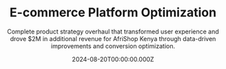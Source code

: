 ---
title: "E-commerce Platform Optimization"
subtitle: "Complete product strategy overhaul that transformed user experience and drove $2M in additional revenue for AfriShop Kenya through data-driven improvements and conversion optimization."
category: "Product Management"
client: "AfriShop Kenya"
duration: "6 months"
location: "Nairobi, Kenya"
teamSize: "8 people"
heroImage: "images/ecommerce-optimization/hero.jpg"
featured: true
date: 2024-08-20T00:00:00.000Z
stats:
  - number: "60%"
    label: "Conversion Increase"
  - number: "$2M"
    label: "Revenue Impact"
  - number: "45%"
    label: "Better Retention"
  - number: "3.2s"
    label: "Page Load Time"
overview: |
  AfriShop Kenya, one of East Africa's largest e-commerce platforms, was experiencing declining conversion rates and increased customer churn despite growing traffic. Their platform, built three years prior, had become outdated with poor mobile experience and complex checkout processes.

  As the lead product manager, I conducted comprehensive user research, analyzed platform performance data, and developed a strategic roadmap to modernize the platform. The project involved redesigning the entire user journey, implementing advanced analytics, and optimizing for mobile-first commerce.

  ### Strategic Focus Areas

  - Mobile-first user experience design
  - Simplified checkout and payment processes
  - Personalized product recommendations
  - Performance optimization and speed improvements
  - Advanced analytics and conversion tracking
challenge: |
  Key challenges identified through user research and data analysis:

  - **Poor Mobile Experience:** 70% of traffic was mobile, but conversion rate was only 1.2% compared to 4.8% on desktop.
  - **Complex Checkout:** 68% cart abandonment rate with average 7-step checkout process.
  - **Slow Performance:** Average page load time of 8.3 seconds causing high bounce rates.
  - **Limited Payment Options:** Only supported 3 payment methods in a market with diverse payment preferences.
  - **Poor Search & Discovery:** Users couldn't find products easily, with 45% of searches returning no results.
  - **Lack of Personalization:** Generic experience for all users with no product recommendations.
solution: |
  I implemented a comprehensive platform optimization strategy:

  - **Mobile-First Redesign:** Completely rebuilt the mobile interface with touch-optimized navigation and responsive design.
  - **Streamlined Checkout:** Reduced checkout from 7 steps to 3, implemented guest checkout, and added one-click purchasing.
  - **Performance Optimization:** Implemented CDN, image optimization, and lazy loading to achieve sub-4 second load times.
  - **Enhanced Payment Gateway:** Integrated 8 popular payment methods including mobile money, bank transfers, and digital wallets.
  - **AI-Powered Search:** Implemented intelligent search with auto-complete, spell correction, and visual search capabilities.
  - **Personalization Engine:** Built recommendation system using collaborative filtering and browsing behavior analysis.
results: |
  The e-commerce optimization project delivered exceptional results that transformed AfriShop Kenya's business:

  **Revenue Growth:** The platform generated an additional $2M in revenue within the first year, with a 60% increase in overall conversion rates and a 45% improvement in customer retention.

  **User Experience:** Mobile conversion rates improved from 1.2% to 3.8%, and page load times decreased from 8.3 seconds to 3.2 seconds. Cart abandonment dropped from 68% to 32%.

  **Business Scalability:** The optimized platform now handles 3x more traffic with improved performance, and the personalization engine drives 35% of all sales through recommendations.
timeline:
  - date: "Month 1"
    title: "Research & Strategy"
    description: "Conducted user research, competitive analysis, and developed comprehensive optimization strategy."
  - date: "Month 2-3"
    title: "Mobile Experience Redesign"
    description: "Redesigned mobile interface, optimized for touch interactions, and improved navigation structure."
  - date: "Month 4"
    title: "Checkout Optimization"
    description: "Streamlined checkout process, integrated multiple payment gateways, and implemented security measures."
  - date: "Month 5"
    title: "Performance & Search"
    description: "Optimized platform performance, implemented AI-powered search, and enhanced product discovery."
  - date: "Month 6"
    title: "Personalization & Analytics"
    description: "Launched recommendation engine, implemented advanced analytics, and conducted A/B testing."
technologies:
  - icon: "fab fa-react"
    name: "React Native"
  - icon: "fab fa-node-js"
    name: "Node.js"
  - icon: "fas fa-database"
    name: "PostgreSQL"
  - icon: "fas fa-chart-line"
    name: "Google Analytics"
  - icon: "fas fa-search"
    name: "Elasticsearch"
  - icon: "fas fa-mobile-alt"
    name: "Progressive Web App"
gallery:
  - url: "images/ecommerce-optimization/mobile-app-interface.jpg"
    alt: "Mobile App Interface"
  - url: "images/ecommerce-optimization/analytics-dashboard.jpg"
    alt: "Analytics Dashboard"
  - url: "images/ecommerce-optimization/checkout-process-flow.jpg"
    alt: "Checkout Process Flow"
impactStats:
  - number: "60%"
    label: "Mobile Conversion Rate"
  - number: "68%"
    label: "Reduced Cart Abandonment"
  - number: "3.2s"
    label: "Average Load Time"
  - number: "85%"
    label: "Customer Retention"
testimonial:
  quote: "The platform optimization project Mohammed led was a complete game-changer for our business. We saw immediate improvements in user engagement and our revenue increased by $2M in the first year alone."
  name: "Sarah Mwangi"
  role: "CEO, AfriShop Kenya"
---